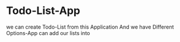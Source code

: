 # Todo-List-App
we can create Todo-List from this Application
And we have Different Options-App can add our lists into  
